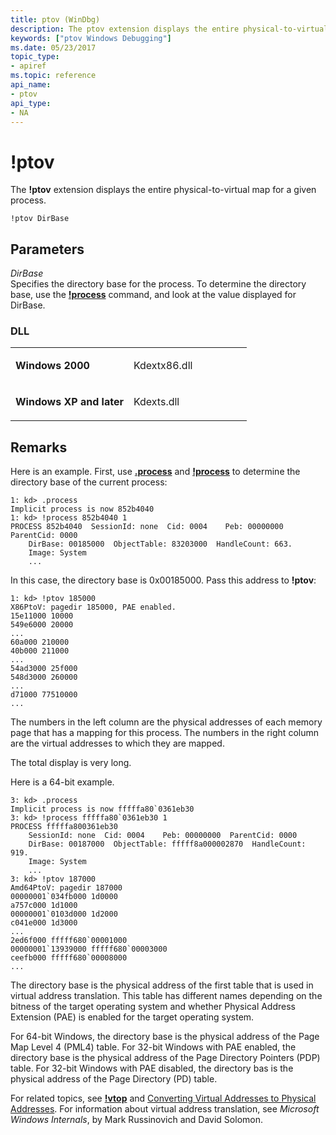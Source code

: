 ```yaml
---
title: ptov (WinDbg)
description: The ptov extension displays the entire physical-to-virtual map for a given process.
keywords: ["ptov Windows Debugging"]
ms.date: 05/23/2017
topic_type:
- apiref
ms.topic: reference
api_name:
- ptov
api_type:
- NA
---
```


# !ptov


The **!ptov** extension displays the entire physical-to-virtual map for a given process.

```dbgcmd
!ptov DirBase
```

## <span id="ddk__ptov_dbg"></span><span id="DDK__PTOV_DBG"></span>Parameters


<span id="_______DirBase______"></span><span id="_______dirbase______"></span><span id="_______DIRBASE______"></span> *DirBase*   
Specifies the directory base for the process. To determine the directory base, use the [**!process**](-process.md) command, and look at the value displayed for DirBase.

### <span id="DLL"></span><span id="dll"></span>DLL

<table>
<colgroup>
<col width="50%" />
<col width="50%" />
</colgroup>
<tbody>
<tr class="odd">
<td align="left"><p><strong>Windows 2000</strong></p></td>
<td align="left"><p>Kdextx86.dll</p></td>
</tr>
<tr class="even">
<td align="left"><p><strong>Windows XP and later</strong></p></td>
<td align="left"><p>Kdexts.dll</p></td>
</tr>
</tbody>
</table>

 

## Remarks

Here is an example. First, use [**.process**](-process--set-process-context-.md) and [**!process**](-process.md) to determine the directory base of the current process:

```dbgcmd
1: kd> .process
Implicit process is now 852b4040
1: kd> !process 852b4040 1
PROCESS 852b4040  SessionId: none  Cid: 0004    Peb: 00000000  ParentCid: 0000
    DirBase: 00185000  ObjectTable: 83203000  HandleCount: 663.
    Image: System
    ...
```

In this case, the directory base is 0x00185000. Pass this address to **!ptov**:

```dbgcmd
1: kd> !ptov 185000
X86PtoV: pagedir 185000, PAE enabled.
15e11000 10000
549e6000 20000
...
60a000 210000
40b000 211000
...
54ad3000 25f000
548d3000 260000
...
d71000 77510000
...
```

The numbers in the left column are the physical addresses of each memory page that has a mapping for this process. The numbers in the right column are the virtual addresses to which they are mapped.

The total display is very long.

Here is a 64-bit example.

```dbgcmd
3: kd> .process
Implicit process is now fffffa80`0361eb30
3: kd> !process fffffa80`0361eb30 1
PROCESS fffffa800361eb30
    SessionId: none  Cid: 0004    Peb: 00000000  ParentCid: 0000
    DirBase: 00187000  ObjectTable: fffff8a000002870  HandleCount: 919.
    Image: System
    ...
3: kd> !ptov 187000
Amd64PtoV: pagedir 187000
00000001`034fb000 1d0000
a757c000 1d1000
00000001`0103d000 1d2000
c041e000 1d3000
...
2ed6f000 fffff680`00001000
00000001`13939000 fffff680`00003000
ceefb000 fffff680`00008000
...
```

The directory base is the physical address of the first table that is used in virtual address translation. This table has different names depending on the bitness of the target operating system and whether Physical Address Extension (PAE) is enabled for the target operating system.

For 64-bit Windows, the directory base is the physical address of the Page Map Level 4 (PML4) table. For 32-bit Windows with PAE enabled, the directory base is the physical address of the Page Directory Pointers (PDP) table. For 32-bit Windows with PAE disabled, the directory bas is the physical address of the Page Directory (PD) table.

For related topics, see [**!vtop**](-vtop.md) and [Converting Virtual Addresses to Physical Addresses](converting-virtual-addresses-to-physical-addresses.md). For information about virtual address translation, see *Microsoft Windows Internals*, by Mark Russinovich and David Solomon.

 

 





